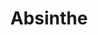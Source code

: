 ---
git: https://github.com/absinthe-graphql
logohandle: absinthe-graphql
slack: https://elixir-slackin.herokuapp.com/
sort: absinthe
title: Absinthe
website: http://absinthe-graphql.org/
---